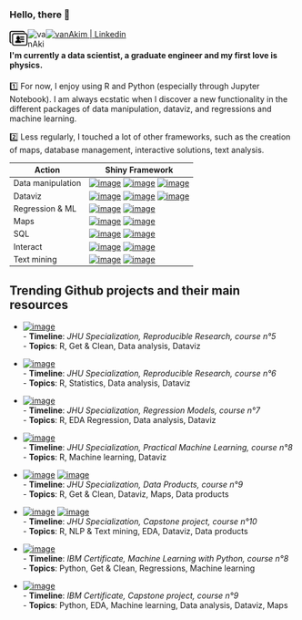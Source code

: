 ### Hello, there 👋

[<img align="left" alt="vanAkim | postcard" height="32" width="32" src="https://raw.githubusercontent.com/vanAkim/vanAkim/main/business-cards.svg" />](https://vanakim.github.io/postcard/bio.html)
[<img align="left" alt="vanAkim | Twitter" height="32" width="32" color="#1DA1F2" src="https://unpkg.com/simple-icons@v4/icons/twitter.svg" />](https://twitter.com/vanAkim_ee)
[<img alt="vanAkim | Linkedin" height="32" width="32" src="https://unpkg.com/simple-icons@v4/icons/linkedin.svg" />](https://www.linkedin.com/in/akim-van-eersel-115553116/)   


#### I'm currently a data scientist, a graduate engineer and my first love is physics.  
1️⃣ For now, I enjoy using R and Python (especially through Jupyter Notebook). I am always ecstatic when I discover a new functionality in the different packages of data manipulation, dataviz, and regressions and machine learning.

2️⃣ Less regularly, I touched a lot of other frameworks, such as the creation of maps, database management, interactive solutions, text analysis.

| Action      | Shiny Framework |
|-------------|-----------|
| Data manipulation |[![image](https://img.shields.io/badge/pandas-python-%233776AB?logo=pandas&logoColor=white&labelColor=150458)](https://pandas.pydata.org/) [![image](https://img.shields.io/badge/tidyr-R-276DC3)](https://tidyr.tidyverse.org/) [![image](https://img.shields.io/badge/data.table-R-276DC3)](https://www.rdocumentation.org/packages/data.table/versions/1.13.6)|
| Dataviz           |[![image](https://img.shields.io/badge/matplotlib-python-%233776AB)](https://matplotlib.org/) [![image](https://img.shields.io/badge/seaborn-python-%233776AB)](https://seaborn.pydata.org/) [![image](https://img.shields.io/badge/ggplot2-R-276DC3)](https://www.rdocumentation.org/packages/ggplot2)|
| Regression & ML   |[![image](https://img.shields.io/badge/scikit--learn-python-%233776AB?logo=scikit-learn&logoColor=white&labelColor=F7931E)](https://scikit-learn.org/stable/index.html#)  [![image](https://img.shields.io/badge/caret-R-276DC3)](https://topepo.github.io/caret/index.html)|
| Maps        |[![image](https://img.shields.io/badge/leaflet-R-276DC3?logo=leaflet&logoColor=white&labelColor=199900)](https://leafletjs.com/) [![image](https://img.shields.io/badge/folium-python-%233776AB?logo=folium&logoColor=white&labelColor=77B829)](https://python-visualization.github.io/folium/)|
| SQL         |[![image](https://img.shields.io/badge/MySQL-R-276DC3?logo=mysql&logoColor=white&labelColor=4479A1)](https://db.rstudio.com/databases/my-sql/) [![image](https://img.shields.io/badge/IBM--Db2-python-%233776AB)](https://www.ibm.com/analytics/db2)|
| Interact    |[![image](https://img.shields.io/badge/plotly-R-276DC3)](https://plotly.com/) [![image](https://img.shields.io/badge/shiny-R-276DC3)](https://shiny.rstudio.com/)|
| Text mining |[![image](https://img.shields.io/badge/quanteda-R-276DC3)](http://quanteda.io/) [![image](https://img.shields.io/badge/nltk-python-%233776AB)](https://www.nltk.org/)|

## Trending Github projects and their main resources

* [![image](https://img.shields.io/badge/-Meteoroligical_events-181717?logo=github&style=flat-square)](https://github.com/vanAkim/Data.Science.Specialization/tree/master/Reproducible%20Research/FinalProject)  
      - **Timeline**: *JHU Specialization, Reproducible Research, course n°5*  
      - **Topics**: R, Get & Clean, Data analysis, Dataviz

* [![image](https://img.shields.io/badge/-Central_Limit_Theorem-181717?logo=github&style=flat-square)](https://github.com/vanAkim/Data.Science.Specialization/tree/master/Statistical%20Inference/FinalProject)  
      - **Timeline**: *JHU Specialization, Reproducible Research, course n°6*  
      - **Topics**: R, Statistics, Data analysis, Dataviz

* [![image](https://img.shields.io/badge/-Motor_trend-181717?logo=github&style=flat-square)](https://github.com/vanAkim/Data.Science.Specialization/tree/master/Regression%20Models/Final%20Project)  
      - **Timeline**: *JHU Specialization, Regression Models, course n°7*  
      - **Topics**: R, EDA Regression, Data analysis, Dataviz

* [![image](https://img.shields.io/badge/-Human_Activity_Recognition-181717?logo=github&style=flat-square)](https://github.com/vanAkim/Data.Science.Specialization/tree/master/Practical%20Machine%20Learning/FinalProject)  
      - **Timeline**: *JHU Specialization, Practical Machine Learning, course n°8*  
      - **Topics**: R, Machine learning, Dataviz

* [![image](https://img.shields.io/badge/-Toulouse_Postcodes_Map-181717?logo=github&style=flat-square)](https://github.com/vanAkim/Data.Science.Specialization/tree/master/Data%20Products/FinalProject) [![image](https://img.shields.io/badge/-Toulouse_Postcodes_Map-4285F4?logo=google-maps&style=flat-square&logoColor=white)](https://vanakim.shinyapps.io/ToulouseMap/)   
      - **Timeline**: *JHU Specialization, Data Products, course n°9*  
      - **Topics**: R, Get & Clean, Dataviz, Maps, Data products

* [![image](https://img.shields.io/badge/-Next_Word_Prediction-181717?logo=github&style=flat-square)](https://github.com/vanAkim/Data.Science.Specialization/tree/master/Data%20Science%20Capstone) [![image](https://img.shields.io/badge/-Next_Word_Prediction_App-F0D4AF?style=flat-square)](https://vanakim.shinyapps.io/SwiftKey_Proof-of-concept/)   
      - **Timeline**: *JHU Specialization, Capstone project, course n°10*  
      - **Topics**: R, NLP & Text mining, EDA, Dataviz, Data products

* [![image](https://img.shields.io/badge/-Classification_with_Python-F37626?logo=jupyter&logoColor=white&style=flat-square)](https://eu-gb.dataplatform.cloud.ibm.com/analytics/notebooks/v2/77a1ee2e-5d58-493f-81ae-5ee89423e3b0/view?access_token=03513cd500a9c5e0d19c5be5de14a9e5858ab0d1f4ca878597ed99a2f2045e87)  
      - **Timeline**: *IBM Certificate, Machine Learning with Python, course n°8*  
      - **Topics**: Python, Get & Clean, Regressions, Machine learning

* [![image](https://img.shields.io/badge/-Culture_venues_clustering_in_Toulouse-181717?logo=github&style=flat-square)](https://github.com/vanAkim/IBM.Data.Science.Professional.Certificate/tree/main/9-Capstone_Project/FinalProject)  
      - **Timeline**: *IBM Certificate, Capstone project, course n°9*  
      - **Topics**: Python, EDA, Machine learning, Data analysis, Dataviz, Maps

<!---
* [![image](https://img.shields.io/badge/-Tidy_data-181717?logo=github&style=flat-square)](https://github.com/vanAkim/Learning_ETL_EDA)  
      - **Timeline**: *JHU Specialization, Getting and Cleaning Data, course n°3*  
      - **Topics**: ![image](https://img.shields.io/badge/-R-276DC3?logo=R&logoColor=white) ![image](https://img.shields.io/badge/-Get_&_Clean-8478EB)
-->

<!---
* [![image](https://img.shields.io/badge/-Meteoroligical_events-181717?logo=github&style=flat-square)](https://github.com/vanAkim/Data.Science.Specialization/tree/master/Reproducible%20Research/FinalProject)  
      - **Timeline**: *JHU Specialization, Reproducible Research, course n°5*  
      - **Topics**: ![image](https://img.shields.io/badge/-R-276DC3?logo=R&logoColor=white) ![image](https://img.shields.io/badge/-Get_&_Clean-8478EB) ![image](https://img.shields.io/badge/-Analysis-D7F086) ![image](https://img.shields.io/badge/-Dataviz-F5C658)

* [![image](https://img.shields.io/badge/-Central_Limit_Theorem-181717?logo=github&style=flat-square)](https://github.com/vanAkim/Data.Science.Specialization/tree/master/Statistical%20Inference/FinalProject)  
      - **Timeline**: *JHU Specialization, Reproducible Research, course n°6*  
      - **Topics**: ![image](https://img.shields.io/badge/-R-276DC3?logo=R&logoColor=white) ![image](https://img.shields.io/badge/-Statistics-00DBAC) ![image](https://img.shields.io/badge/-Analysis-D7F086) ![image](https://img.shields.io/badge/-Dataviz-F5C658)

* [![image](https://img.shields.io/badge/-Motor_trend-181717?logo=github&style=flat-square)](https://github.com/vanAkim/Data.Science.Specialization/tree/master/Statistical%20Inference/FinalProject)  
      - **Timeline**: *JHU Specialization, Regression Models, course n°7*  
      - **Topics**: ![image](https://img.shields.io/badge/-R-276DC3?logo=R&logoColor=white) ![image](https://img.shields.io/badge/-EDA-359EF5) ![image](https://img.shields.io/badge/-Regression-62F56E) ![image](https://img.shields.io/badge/-Analysis-D7F086) ![image](https://img.shields.io/badge/-Dataviz-F5C658)

* [![image](https://img.shields.io/badge/-Human_Activity_Recognition-181717?logo=github&style=flat-square)](https://github.com/vanAkim/Data.Science.Specialization/tree/master/Practical%20Machine%20Learning/FinalProject)  
      - **Timeline**: *JHU Specialization, Practical Machine Learning, course n°8*  
      - **Topics**: ![image](https://img.shields.io/badge/-R-276DC3?logo=R&logoColor=white) ![image](https://img.shields.io/badge/-Machine_learning-62F56E) ![image](https://img.shields.io/badge/-Dataviz-F5C658)

* [![image](https://img.shields.io/badge/-Toulouse_Postcodes_Map-181717?logo=github&style=flat-square)](https://github.com/vanAkim/Data.Science.Specialization/tree/master/Data%20Products/FinalProject) [![image](https://img.shields.io/badge/-Toulouse_Postcodes_Map-4285F4?logo=google-maps&style=flat-square&logoColor=white)](https://vanakim.shinyapps.io/ToulouseMap/)   
      - **Timeline**: *JHU Specialization, Data Products, course n°9*  
      - **Topics**: ![image](https://img.shields.io/badge/-R-276DC3?logo=R&logoColor=white) ![image](https://img.shields.io/badge/-Get_&_Clean-8478EB) ![image](https://img.shields.io/badge/-Dataviz-F5C658) ![image](https://img.shields.io/badge/-Maps-F7DDA3) ![image](https://img.shields.io/badge/-Data_Products-F76D5B)

* [![image](https://img.shields.io/badge/-Next_Word_Prediction-181717?logo=github&style=flat-square)](https://github.com/vanAkim/Data.Science.Specialization/tree/master/Data%20Science%20Capstone) [![image](https://img.shields.io/badge/-Next_Word_Prediction_App-7DCDA3?style=flat-square)](https://vanakim.shinyapps.io/SwiftKey_Proof-of-concept/)   
      - **Timeline**: *JHU Specialization, Capstone project, course n°10*  
      - **Topics**: ![image](https://img.shields.io/badge/-R-276DC3?logo=R&logoColor=white) ![image](https://img.shields.io/badge/-NLP_&_Text_mining-54535C) ![image](https://img.shields.io/badge/-EDA-359EF5) ![image](https://img.shields.io/badge/-Dataviz-F5C658) ![image](https://img.shields.io/badge/-Data_Products-F76D5B)

* [![image](https://img.shields.io/badge/-Classification_with_Python-F37626?logo=jupyter&logoColor=white&style=flat-square)](https://eu-gb.dataplatform.cloud.ibm.com/analytics/notebooks/v2/77a1ee2e-5d58-493f-81ae-5ee89423e3b0/view?access_token=03513cd500a9c5e0d19c5be5de14a9e5858ab0d1f4ca878597ed99a2f2045e87)  
      - **Timeline**: *IBM Certificate, Machine Learning with Python, course n°8*  
      - **Topics**: ![image](https://img.shields.io/badge/-Python-%233776AB?logo=python&logoColor=white) ![image](https://img.shields.io/badge/-Get_&_Clean-8478EB) ![image](https://img.shields.io/badge/-Regression-62F56E) ![image](https://img.shields.io/badge/-Machine_learning-62F56E)

* [![image](https://img.shields.io/badge/-Culture_venues_clustering_in_Toulouse-181717?logo=github&style=flat-square)](https://github.com/vanAkim/IBM.Data.Science.Professional.Certificate/tree/main/9-Capstone_Project/FinalProject)  
      - **Timeline**: *IBM Certificate, Capstone project, course n°9*  
      - **Topics**: ![image](https://img.shields.io/badge/-Python-%233776AB?logo=python&logoColor=white) ![image](https://img.shields.io/badge/-EDA-359EF5) ![image](https://img.shields.io/badge/-Machine_learning-62F56E) ![image](https://img.shields.io/badge/-Analysis-D7F086) ![image](https://img.shields.io/badge/-Dataviz-F5C658) ![image](https://img.shields.io/badge/-Maps-F7DDA3)  
-->

<!---
Python : ![image](https://img.shields.io/badge/-Python-%233776AB?logo=python&logoColor=white)  
R : ![image](https://img.shields.io/badge/-R-276DC3?logo=R&logoColor=white)  
Jupyter Notebook : ![image](https://img.shields.io/badge/-Jupyter_Notebook-F37626?logo=jupyter&logoColor=white)  
Get & Clean data : ![image](https://img.shields.io/badge/-Get_&_Clean-8478EB)  
EDA : ![image](https://img.shields.io/badge/-EDA-359EF5)  
Dataviz : ![image](https://img.shields.io/badge/-Dataviz-F5C658)  
Maps : ![image](https://img.shields.io/badge/-Maps-F7DDA3)  
Statistics : ![image](https://img.shields.io/badge/-Statistics-00DBAC)  
Regressions : ![image](https://img.shields.io/badge/-Regression-62F56E)  
Machine learning : ![image](https://img.shields.io/badge/-Machine_learning-62F56E)  
NLP & Text mining : ![image](https://img.shields.io/badge/-NLP_&_Text_mining-54535C)  
Data analysis : ![image](https://img.shields.io/badge/-Analysis-D7F086)  
Data products : ![image](https://img.shields.io/badge/-Data_Products-F76D5B)  
-->
